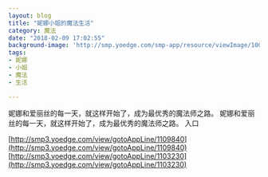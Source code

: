 ```yaml
---
layout: blog
title: "妮娜小姐的魔法生活"
category: 魔法
date: "2018-02-09 17:02:55"
background-image: 'http://smp.yoedge.com/smp-app/resource/viewImage/1001317appline.png'
tags:
- 妮娜
- 小姐
- 魔法
- 生活

---
```

妮娜和爱丽丝的每一天，就这样开始了，成为最优秀的魔法师之路。
妮娜和爱丽丝的每一天，就这样开始了，成为最优秀的魔法师之路。
入口

[http://smp3.yoedge.com/view/gotoAppLine/1109840](http://smp3.yoedge.com/view/gotoAppLine/1109840)
[http://smp3.yoedge.com/view/gotoAppLine/1103230](http://smp3.yoedge.com/view/gotoAppLine/1103230)

        
